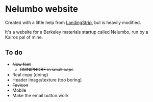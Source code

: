 # Nelumbo website

Created with a little help from [LandingStrip](https://github.com/vidbina/landing-strip/tree/master/joinsupport), but is heavily modified.

It's a website for a Berkeley materials startup called Nelumbo, run by a Kairos pal of mine.

## To do

+ ~~New font~~
    + ~~OMNIPHOBE in small caps~~
+ Real copy (doing)
+ Header image/texture (too boring)
+ ~~Favicon~~
+ Mobile
+ Make the email button work